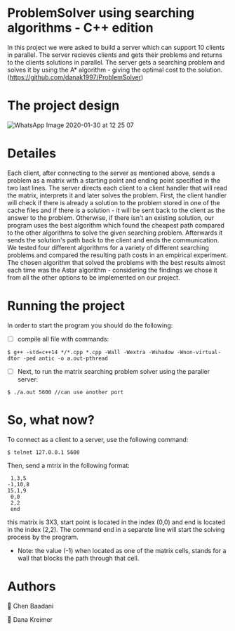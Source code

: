 # ProblemSolver using searching algorithms - C++ edition

In this project we were asked to build a server which can support 10 clients in parallel. The server recieves clients and gets their problems and returns to the clients solutions in parallel. The server gets a searching problem and solves it by using the A* algorithm - giving the optimal cost to the solution. (https://github.com/danak1997/ProblemSolver)

# The project design

![WhatsApp Image 2020-01-30 at 12 25 07](https://user-images.githubusercontent.com/58976159/73445353-2af8e780-4363-11ea-8247-d590291932cc.jpeg)


# Detailes

Each client, after connecting to the server as mentioned above, sends a problem as a matrix with a starting point and ending point specified in the two last lines. The server directs each client to a client handler that will read the matrix, interprets it and later solves the problem. First, the client handler will check if there is already a solution to the problem stored in one of the cache files and if there is a solution - it will be sent back to the client as the answer to the problem. Otherwise, if there isn't an existing solution, our program uses the best algorithm which found the cheapest path compared to the other algorithms to solve the given searching problem. Afterwards it sends the solution's path back to the client and ends the communication. We tested four different algorithms for a variety of different searching problems and compared the resulting path costs in an empirical experiment. The chosen algorithm that solved the problems with the best results almost each time was the Astar algorithm - considering the findings we chose it from all the other options to be implemented on our project.

# Running the project

In order to start the program you should do the following:

- [ ] compile all file with commands:

``` 
$ g++‬‬ ‫‪-std=c++14‬‬ */*.cpp ‫‪*.cpp‬‬ ‫‪-Wall‬‬ ‫‪-Wextra‬‬ ‫‪-Wshadow‬‬ ‫‪-Wnon-virtual-dtor‬‬ ‫‪-ped antic‬‬ ‫ ‪-o‬‬a.out-pthread
```

- [ ] Next, to run the matrix searching problem solver using the paraller server:

```
$ ./a.out 5600 //can use another port
```

# So, what now?


To connect as a client to a server, use the following command:
```
$ telnet 127.0.0.1 5600
```

Then, send a mtrix in the following format:

```
 1,3,5
-1,10,8
15,1,9
 0,0
 2,2
 end
 ```
 
this matrix is 3X3, start point is located in the index (0,0) and end is located in the index (2,2).
The command end in a separete line will start the solving process by the program.

- Note: the value (-1) when located as one of the matrix cells, stands for a wall that blocks the path through that cell.

# Authors

:star2: Chen Baadani


:star2: Dana Kreimer
